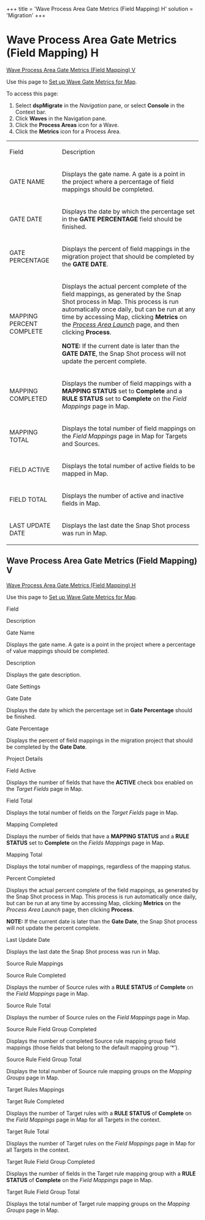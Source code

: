 +++
title = 'Wave Process Area Gate Metrics (Field Mapping) H'
solution = 'Migration'
+++

# Wave Process Area Gate Metrics (Field Mapping) H

[Wave Process Area Gate Metrics (Field Mapping)
V](#Wave_Gate_Metrics_Field)

<div class="use">

Use this page to [Set up Wave Gate Metrics for
Map](../Use_Cases/Evaluate_Mapping_with_Wave_Gate_Metrics.htm).

</div>

To access this page:

1.  Select <span style="font-weight: bold;">dspMigrate</span> in the
    <span style="font-style: italic;">Navigation</span> pane, or select
    <span style="font-weight: bold;">Console</span> in the Context bar.
2.  Click <span style="font-weight: bold;">Waves</span> in the
    Navigation pane.
3.  Click the <span style="font-weight: bold;">Process Areas</span> icon
    for a Wave.
4.  Click the <span style="font-weight: bold;">Metrics</span> icon for a
    Process Area.

<table>
<tbody>
<tr class="odd">
<td><p>Field</p></td>
<td><p>Description</p></td>
</tr>
<tr class="even">
<td><p>GATE NAME</p></td>
<td><p>Displays the gate name. A gate is a point in the project where a percentage of field mappings should be completed.</p></td>
</tr>
<tr class="odd">
<td><p>GATE DATE</p></td>
<td><p>Displays the date by which the percentage set in the <strong>GATE PERCENTAGE</strong> field should be finished.</p></td>
</tr>
<tr class="even">
<td><p>GATE PERCENTAGE</p></td>
<td><p>Displays the percent of field mappings in the migration project that should be completed by the <strong>GATE DATE</strong>.</p></td>
</tr>
<tr class="odd">
<td><p>MAPPING PERCENT COMPLETE</p></td>
<td><p>Displays the actual percent complete of the field mappings, as generated by the Snap Shot process in Map. This process is run automatically once daily, but can be run at any time by accessing Map, clicking <strong>Metrics</strong> on the <em><a href="../../Transform/Page_Desc/Process_Area_Launch.htm">Process Area Launch</a></em> page, and then clicking <strong>Process</strong>. </p>
<p><strong>NOTE:</strong> If the current date is later than the <strong>GATE DATE</strong>, the Snap Shot process will not update the percent complete.</p></td>
</tr>
<tr class="even">
<td><p>MAPPING COMPLETED</p></td>
<td><p>Displays the number of field mappings with a <strong>MAPPING STATUS</strong> set to <strong>Complete</strong> and a <strong>RULE STATUS</strong> set to <strong>Complete</strong> on the <em>Field Mappings</em> page in Map.</p></td>
</tr>
<tr class="odd">
<td><p>MAPPING TOTAL</p></td>
<td><p>Displays the total number of field mappings on the <em>Field Mappings</em> page in Map for Targets and Sources.</p></td>
</tr>
<tr class="even">
<td><p>FIELD ACTIVE</p></td>
<td><p>Displays the total number of active fields to be mapped in Map.</p></td>
</tr>
<tr class="odd">
<td><p>FIELD TOTAL</p></td>
<td><p>Displays the number of active and inactive fields in Map.</p></td>
</tr>
<tr class="even">
<td><p>LAST UPDATE DATE</p></td>
<td><p>Displays the last date the Snap Shot process was run in Map.</p></td>
</tr>
</tbody>
</table>

## <span id="Wave_Gate_Metrics_Field"></span>Wave Process Area Gate Metrics (Field Mapping) V

[Wave Process Area Gate Metrics (Field Mapping) H](#top)

<div class="use">

Use this page to [Set up Wave Gate Metrics for
Map](../Use_Cases/Evaluate_Mapping_with_Wave_Gate_Metrics.htm).

</div>

Field

Description

Gate Name

Displays the gate name. A gate is a point in the project where a
percentage of value mappings should be completed.

Description

Displays the gate description.

Gate Settings

Gate Date

Displays the date by which the percentage set in **Gate Percentage**
should be finished.

Gate Percentage

Displays the percent of field mappings in the migration project that
should be completed by the **Gate Date**.

Project Details

Field Active

Displays the number of fields that have the **ACTIVE** check box enabled
on the *Target Fields* page in Map.

Field Total

Displays the total number of fields on the *Target Fields* page in Map.

Mapping Completed

Displays the number of fields that have a **MAPPING STATUS** and a
**RULE STATUS** set to **Complete** on the *Fields Mappings* page in
Map.

Mapping Total

Displays the total number of mappings, regardless of the mapping status.

Percent Completed

Displays the actual percent complete of the field mappings, as generated
by the Snap Shot process in Map. This process is run automatically once
daily, but can be run at any time by accessing Map, clicking **Metrics**
on the *Process Area Launch* page, then clicking **Process**. 

**NOTE:** If the current date is later than the **Gate Date**, the Snap
Shot process will not update the percent complete.

Last Update Date

Displays the last date the Snap Shot process was run in Map.

Source Rule Mappings

Source Rule Completed

Displays the number of Source rules with a **RULE STATUS** of
**Complete** on the *Field Mappings* page in Map.

Source Rule Total

Displays the number of Source rules on the *Field Mappings* page in Map.

Source Rule Field Group Completed

Displays the number of completed Source rule mapping group field
mappings (those fields that belong to the default mapping group ‘\*’).

Source Rule Field Group Total

Displays the total number of Source rule mapping groups on the *Mapping
Groups* page in Map.

Target Rules Mappings

Target Rule Completed

Displays the number of Target rules with a **RULE STATUS** of
**Complete** on the *Field Mappings* page in Map for all Targets in the
context.

Target Rule Total

Displays the number of Target rules on the *Field Mappings* page in Map
for all Targets in the context.

Target Rule Field Group Completed

Displays the number of fields in the Target rule mapping group with a
**RULE STATUS** of **Complete** on the *Field Mappings* page in Map.

Target Rule Field Group Total

Displays the total number of Target rule mapping groups on the *Mapping
Groups* page in Map.

